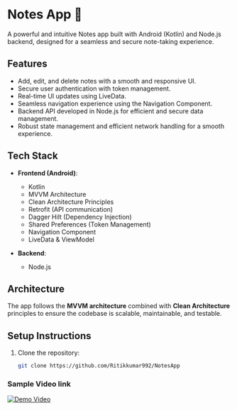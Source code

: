 # Notes App 📒

A powerful and intuitive Notes app built with Android (Kotlin) and Node.js backend, designed for a seamless and secure note-taking experience.

## Features
- Add, edit, and delete notes with a smooth and responsive UI.
- Secure user authentication with token management.
- Real-time UI updates using LiveData.
- Seamless navigation experience using the Navigation Component.
- Backend API developed in Node.js for efficient and secure data management.
- Robust state management and efficient network handling for a smooth experience.

## Tech Stack
- **Frontend (Android)**:
    - Kotlin
    - MVVM Architecture
    - Clean Architecture Principles
    - Retrofit (API communication)
    - Dagger Hilt (Dependency Injection)
    - Shared Preferences (Token Management)
    - Navigation Component
    - LiveData & ViewModel

- **Backend**:
    - Node.js

## Architecture
The app follows the **MVVM architecture** combined with **Clean Architecture** principles to ensure the codebase is scalable, maintainable, and testable.

## Setup Instructions
1. Clone the repository:
   ```bash
   git clone https://github.com/Ritikkumar992/NotesApp


### Sample Video link


<a href="https://drive.google.com/file/d/1DXSAwM-ktKE0fd9Y7os9nGg5YDaPSJVW/view?usp=sharing" target="_blank">
    <img src="https://drive.google.com/file/d/1DXSAwM-ktKE0fd9Y7os9nGg5YDaPSJVW/view?usp=sharingg" alt="Demo Video"/>
</a>
